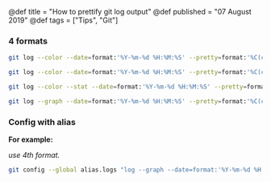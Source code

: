 @def title = "How to prettify git log output"
@def published = "07 August 2019"
@def tags = ["Tips", "Git"]


### 4 formats
```bash
git log --color --date=format:'%Y-%m-%d %H:%M:%S' --pretty=format:'%C(cyan)%h%Creset -%C(yellow)%d%Creset %s %Cgreen(%cd) %C(bold blue)<%an>%Creset' --abbrev-commit

git log --color --date=format:'%Y-%m-%d %H:%M:%S' --pretty=format:'%C(cyan)%h%Creset -%C(yellow)%d%Creset %s %Cgreen(%cr) %C(bold blue)<%an>%Creset' --abbrev-commit

git log --color --stat --date=format:'%Y-%m-%d %H:%M:%S' --pretty=format:'%C(cyan)%h%Creset -%C(yellow)%d%Cblue %s %Cgreen(%cd) %C(bold blue)<%an>%Creset' --abbrev-commit

git log --graph --date=format:'%Y-%m-%d %H:%M:%S' --pretty=format:'%C(cyan)%h%Creset -%C(yellow)%d%Creset %s %Cgreen(%cd) %C(bold blue)<%an>%Creset' --abbrev-commit
```
### Config with alias
__For example:__

_use 4th format._

```bash
git config --global alias.logs "log --graph --date=format:'%Y-%m-%d %H:%M:%S' --pretty=format:'%C(cyan)%h%Creset -%C(yellow)%d%Creset %s %Cgreen(%cd) %C(bold blue)<%an>%Creset' --abbrev-commit"
```